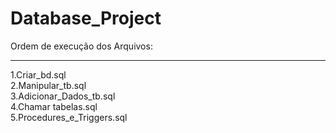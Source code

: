 # Database_Project

Ordem de execução dos Arquivos:
***
1.Criar_bd.sql <br>
2.Manipular_tb.sql<br>
3.Adicionar_Dados_tb.sql <br>
4.Chamar tabelas.sql <br>
5.Procedures_e_Triggers.sql <br>
